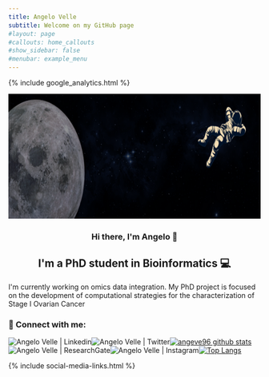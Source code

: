 ```yaml
---
title: Angelo Velle
subtitle: Welcome on my GitHub page
#layout: page
#callouts: home_callouts
#show_sidebar: false
#menubar: example_menu
---
```


<head>
{% include google_analytics.html %}
</head>


<p align="center">
<img width="1000" height="250" src="/docs/assets/banner.png" alt="my banner">
</p>

<h3 align="center">
Hi there, I'm Angelo 👋
</h3>

<h2 align="center">
I'm a PhD student in Bioinformatics 💻
</h2> 

I'm currently working on omics data integration. My PhD project is focused on the development of computational strategies for the characterization of Stage I Ovarian Cancer


### 🤝 Connect with me:
<a href="https://www.linkedin.com/in/angelo-velle"><img align="left" src="https://img.shields.io/badge/linkedin-%230077B5.svg?style=for-the-badge&logo=linkedin&logoColor=white" alt="Angelo Velle | Linkedin"/></a>
<a href="https://twitter.com/angelo_velle"><img align="left" src="https://img.shields.io/badge/Twitter-%231DA1F2.svg?style=for-the-badge&logo=Twitter&logoColor=white" alt="Angelo Velle | Twitter"/></a>
<a href="https://www.researchgate.net/profile/Angelo-Velle"><img align="left" src="https://img.shields.io/badge/ResearchGate-00CCBB?style=for-the-badge&logo=ResearchGate&logoColor=white" alt="Angelo Velle | ResearchGate"/></a>
<a href="https://instagram.com/angelovelle_96"><img align="left" src="https://img.shields.io/badge/Instagram-%23E4405F.svg?style=for-the-badge&logo=Instagram&logoColor=white" alt="Angelo Velle | Instagram"/></a>


[![angeve96 github stats](https://github-readme-stats.vercel.app/api?username=angelovelle96)](https://github.com/angelovelle96)
[![Top Langs](https://github-readme-stats.vercel.app/api/top-langs/?username=angelovelle96&layout=compact)](https://github.com/angelovelle96)


{% include social-media-links.html %}

<a href="https://www.facebook.com/your-facebook-username" title="Facebook"><i class="fa fa-facebook-square"></i></a>

